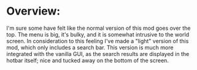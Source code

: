 # Overview:
I'm sure some have felt like the normal version of this mod goes over the top. The menu is big, it's bulky, and it is somewhat intrusive to the world screen. In consideration to this feeling I've made a "light" version of this mod, which only includes a search bar. This version is much more integrated with the vanilla GUI, as the search results are displayed in the hotbar itself; nice and tucked away on the bottom of the screen. 
